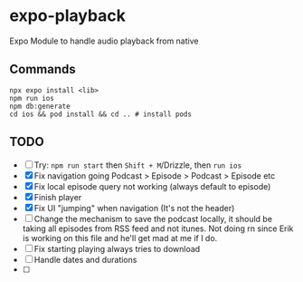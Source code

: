 # expo-playback

Expo Module to handle audio playback from native

## Commands

```shell
npx expo install <lib>
npm run ios
npm db:generate
cd ios && pod install && cd .. # install pods
```

## TODO

- [ ] Try: `npm run start` then `Shift + M`/Drizzle, then `run ios`
- [x] Fix navigation going Podcast > Episode > Podcast > Episode etc
- [x] Fix local episode query not working (always default to episode)
- [x] Finish player
- [x] Fix UI "jumping" when navigation (It's not the header)
- [ ] Change the mechanism to save the podcast locally, it should be taking all episodes from RSS feed and not itunes. Not doing rn since Erik is working on this file and he'll get mad at me if I do.
- [ ] Fix starting playing always tries to download
- [ ] Handle dates and durations
- [ ]
